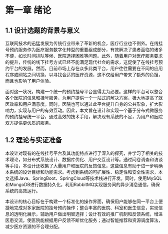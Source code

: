 # 第一章 绪论

## 1.1 设计选题的背景与意义
互联网技术的迅猛发展为传统行业带来了革新的机会，医疗行业也不例外。在线挂号预约服务作为医疗服务数字化转型的重要组成部分，有效解决了患者面临的诸多不便，如长时间排队等候、医院选择困难等问题。此外，随着用户对医疗服务要求的提升，传统的线下挂号方式已经不能满足现代社会的需求，这促使了在线挂号预约平台的发展。然而，目前市场上存在众多此类平台，用户往往需要在不同的应用程序或网站之间切换，以寻找合适的医疗资源，这不仅给用户带来了额外的负担，而且也影响了用户体验。

面对这一状况，构建一个统一的预约挂号平台显得尤为必要。这样的平台可以整合各个医院的信息和挂号服务，为用户提供一个一站式的解决方案，极大地提高了就医效率和用户满意度。同时，医院也可以通过此平台提升自身的公共形象，扩大影响力，实现与用户的有效互动。因此，本文旨在设计和实现一个基于分布式微服务的预约挂号统一平台，通过高效的技术手段，解决现有系统的不足，为用户和医院双方提供更优质的服务。


## 1.2 理论与实证准备
本设计对现有的在线挂号平台及其功能特点进行了深入的探究，并学习了相关的技术理论，如分布式系统设计、数据库优化、用户交互设计等。通过问卷调查和访谈等手段，本设计还收集了大量用户和医院的反馈信息，这些信息有助于进一步明确本系统的设计目标和功能需求。考虑到系统的可扩展性、稳定性和安全性需求，本文选择Java、SpringBoot、SpringCloud等技术栈进行开发。同时，使用MySQL和MongoDB进行数据持久化，利用RabbitMQ实现服务间的异步消息通信，确保系统的高效运行。

本设计的核心目标在于构建一个标准化的操作界面，确保用户能够在同一平台上便捷地完成对多家医院的挂号预约操作；整合丰富的医院、科室和医生信息，实现信息的透明化展示，辅助用户做出明智选择；设计有效的推广机制和反馈系统，增进医患交流，使医院能根据用户反馈不断优化服务；通过智能推荐和资源调度算法，减少医疗资源的不合理分配。

